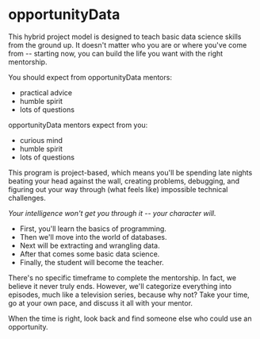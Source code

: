 # opportunityData

This hybrid project model is designed to teach basic data science skills from the ground up. It doesn't matter who you are or where you've come from -- starting now, you can build the life you want with the right mentorship.

You should expect from opportunityData mentors:

- practical advice
- humble spirit
- lots of questions

opportunityData mentors expect from you:

- curious mind
- humble spirit
- lots of questions

This program is project-based, which means you'll be spending late nights beating your head against the wall, creating problems, debugging, and figuring out your way through (what feels like) impossible technical challenges.

_Your intelligence won't get you through it -- your character will._

- First, you'll learn the basics of programming.
- Then we'll move into the world of databases.
- Next will be extracting and wrangling data.
- After that comes some basic data science.
- Finally, the student will become the teacher.

There's no specific timeframe to complete the mentorship. In fact, we believe it never truly ends. However, we'll categorize everything into episodes, much like a television series, because why not? Take your time, go at your own pace, and discuss it all with your mentor.

When the time is right, look back and find someone else who could use an opportunity.
